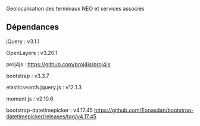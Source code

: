 Geolocalisation des terminaux NEO et services associés

## Dépendances

jQuery : v3.1.1

OpenLayers : v3.20.1

proj4js : https://github.com/proj4js/proj4js

bootstrap  : v3.3.7

elasticsearch.jquery.js : v12.1.3

moment.js : v2.10.6

bootstrap-datetimepicker : v4.17.45
https://github.com/Eonasdan/bootstrap-datetimepicker/releases/tag/v4.17.45

